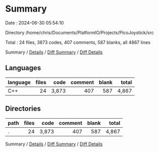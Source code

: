 # Summary

Date : 2024-06-30 05:54:10

Directory /home/chris/Documents/PlatformIO/Projects/PicoJoystick/src

Total : 24 files,  3873 codes, 407 comments, 587 blanks, all 4867 lines

Summary / [Details](details.md) / [Diff Summary](diff.md) / [Diff Details](diff-details.md)

## Languages
| language | files | code | comment | blank | total |
| :--- | ---: | ---: | ---: | ---: | ---: |
| C++ | 24 | 3,873 | 407 | 587 | 4,867 |

## Directories
| path | files | code | comment | blank | total |
| :--- | ---: | ---: | ---: | ---: | ---: |
| . | 24 | 3,873 | 407 | 587 | 4,867 |

Summary / [Details](details.md) / [Diff Summary](diff.md) / [Diff Details](diff-details.md)